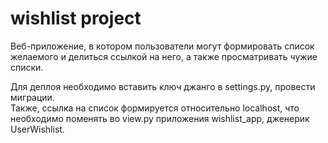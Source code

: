 # wishlist project  
Веб-приложение, в котором пользователи могут формировать список желаемого и делиться ссылкой на него, а также просматривать чужие списки.  
  
Для деплоя необходимо вставить ключ джанго в settings.py, провести миграции.  
Также, ссылка на список формируется относительно localhost, что необходимо поменять во view.py приложения wishlist_app, дженерик UserWishlist.
